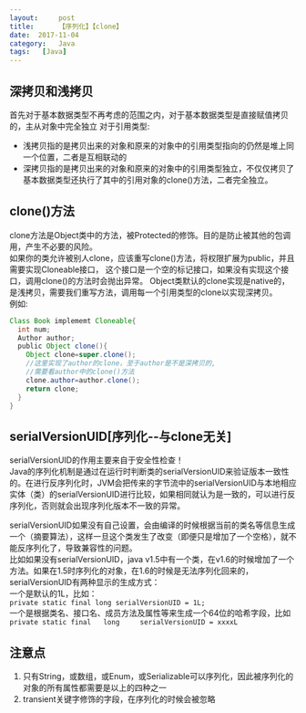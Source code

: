 ```yaml
---
layout:     post
title:      【序列化】【clone】
date:  2017-11-04
category:   Java
tags:   [Java]
---
```


深拷贝和浅拷贝
---
首先对于基本数据类型不再考虑的范围之内，对于基本数据类型是直接赋值拷贝的，主从对象中完全独立
对于引用类型:
- 浅拷贝指的是拷贝出来的对象和原来的对象中的引用类型指向的仍然是堆上同一个位置，二者是互相联动的
- 深拷贝指的是拷贝出来的对象和原来的对象中的引用类型独立，不仅仅拷贝了基本数据类型还执行了其中的引用对象的clone()方法，二者完全独立。

clone()方法
---
clone方法是Object类中的方法，被Protected的修饰。目的是防止被其他的包调用，产生不必要的风险。       
如果你的类允许被别人clone，应该重写clone()方法，将权限扩展为public，并且需要实现Cloneable接口，
这个接口是一个空的标记接口，如果没有实现这个接口，调用clone()的方法时会抛出异常。
Object类默认的clone实现是native的，是浅拷贝，需要我们重写方法，调用每一个引用类型的clone以实现深拷贝。   
例如:
```Java
Class Book implememt Cloneable{
  int num;
  Author author;
  public Object clone(){
    Object clone=super.clone();
    //这里实现了author的clone，至于author是不是深拷贝的,
    //需要看author中的clone()方法
    clone.author=author.clone();
    return clone;
  }
}
```

serialVersionUID[序列化--与clone无关]
---
serialVersionUID的作用主要来自于安全性检查！  
Java的序列化机制是通过在运行时判断类的serialVersionUID来验证版本一致性的。在进行反序列化时，JVM会把传来的字节流中的serialVersionUID与本地相应实体（类）的serialVersionUID进行比较，如果相同就认为是一致的，可以进行反序列化，否则就会出现序列化版本不一致的异常。  

serialVersionUID如果没有自己设置，会由编译的时候根据当前的类名等信息生成一个（摘要算法），这样一旦这个类发生了改变（即便只是增加了一个空格），就不能反序列化了，导致兼容性的问题。  
比如如果没有serialVersionUID，java v1.5中有一个类，在v1.6的时候增加了一个方法。如果在1.5时序列化的对象，在1.6的时候是无法序列化回来的，  
serialVersionUID有两种显示的生成方式：         
一个是默认的1L，比如：  
`private static final long serialVersionUID = 1L;`         
一个是根据类名、接口名、成员方法及属性等来生成一个64位的哈希字段，比如   
`private static final   long     serialVersionUID = xxxxL`

注意点
---
1. 只有String，或数组，或Enum，或Serializable可以序列化，因此被序列化的对象的所有属性都需要是以上的四种之一
2. transient关键字修饰的字段，在序列化的时候会被忽略
